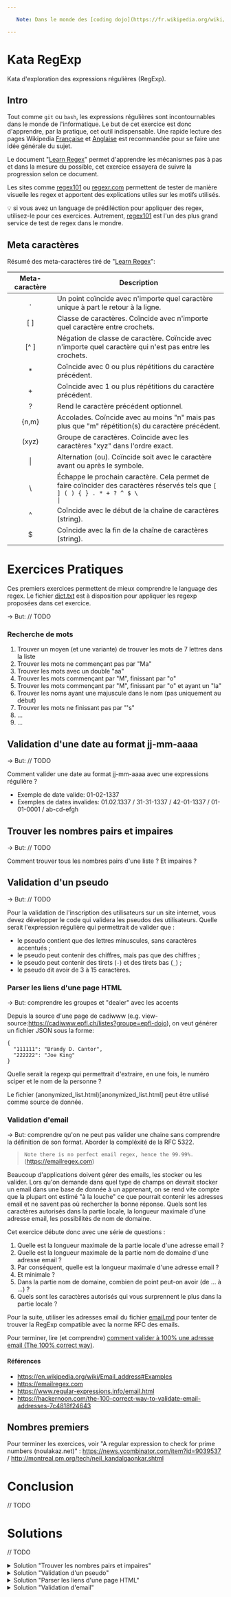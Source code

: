 ```yaml
---

   Note: Dans le monde des [coding dojo](https://fr.wikipedia.org/wiki/Coding_dojo), ceci est la donnée d'un "[kata](https://fr.wikipedia.org/wiki/Coding_dojo#Kata)" dans le sens d'un exercice de programmation. Ce document est en cours d'élaboration, toutes propositions, idées, pull request, etc... seront très appréciées.

---
```


# Kata RegExp
Kata d'exploration des expressions régulières (RegExp).

## Intro
Tout comme `git` ou `bash`, les expressions régulières sont incontournables dans 
le monde de l'informatique. Le but de cet exercice est donc d'apprendre, par la 
pratique, cet outil indispensable. Une rapide lecture des pages Wikipedia 
[Française](https://fr.wikipedia.org/wiki/Expression_r%C3%A9guli%C3%A8re) et 
[Anglaise](https://en.wikipedia.org/wiki/Regular_expression) est recommandée 
pour se faire une idée générale du sujet.

Le document "[Learn
Regex](https://github.com/ziishaned/learn-regex/blob/master/README-fr.md)" permet 
d'apprendre les mécanismes pas à pas et dans la mesure du possible, cet 
exercice essayera de suivre la progression selon ce document.

Les sites comme [regex101](https://regex101.com) ou 
[regexr.com](https://regexr.com) permettent de tester de manière visuelle les 
regex et apportent des explications utiles sur les motifs utilisés.

 💡 si vous avez un language de prédiléction pour appliquer des regex, utilisez-le pour ces exercices. Autrement, [regex101](https://regex101.com) est l'un des plus grand service de test de regex dans le mondre.

 
## Meta caractères

Résumé des meta-caractères tiré de "[Learn
Regex](https://github.com/ziishaned/learn-regex/blob/master/README-fr.md)":

|Meta-caractère|Description|
|:----:|----|
|.|Un point coïncide avec n'importe quel caractère unique à part le retour à la ligne.|
|[ ]|Classe de caractères. Coïncide avec n'importe quel caractère entre crochets.|
|[^ ]|Négation de classe de caractère. Coïncide avec n'importe quel caractère qui n'est pas entre les crochets.|
|*|Coïncide avec 0 ou plus répétitions du caractère précédent.|
|+|Coïncide avec 1 ou plus répétitions du caractère précédent.|
|?|Rend le caractère précédent optionnel.|
|{n,m}|Accolades. Coïncide avec au moins "n" mais pas plus que "m" répétition(s) du caractère précédent.|
|(xyz)|Groupe de caractères. Coïncide avec les caractères "xyz" dans l'ordre exact.|
|&#124;|Alternation (ou). Coïncide soit avec le caractère avant ou après le symbole.|
|&#92;|Échappe le prochain caractère. Cela permet de faire coïncider des caractères réservés tels que <code>[ ] ( ) { } . * + ? ^ $ \ &#124;</code>|
|^|Coïncide avec le début de la chaîne de caractères (string).|
|$|Coïncide avec la fin de la chaîne de caractères (string).|

# Exercices Pratiques

Ces premiers exercices permettent de mieux comprendre le language des regex. Le
fichier [dict.txt](assets/dict.txt) est à disposition pour appliquer les regexp
proposées dans cet exercice.

→ But: // TODO

### Recherche de mots
  1. Trouver un moyen (et une variante) de trouver les mots de 7 lettres dans la liste
  1. Trouver les mots ne commençant pas par "Ma"
  1. Trouver les mots avec un double "aa"
  1. Trouver les mots commençant par "M", finissant par "o"
  1. Trouver les mots commençant par "M", finissant par "o" et ayant un "la"
  1. Trouver les noms ayant une majuscule dans le nom (pas uniquement au début)
  1. Trouver les mots ne finissant pas par "'s"
  1. ...
  1. ...

## Validation d'une date au format jj-mm-aaaa

→ But: // TODO

Comment valider une date au format jj-mm-aaaa avec une expressions régulière ?
 * Exemple de date valide: 01-02-1337
 * Exemples de dates invalides: 01.02.1337 / 31-31-1337 / 42-01-1337 / 01-01-0001 / ab-cd-efgh

## Trouver les nombres pairs et impaires

→ But: // TODO

Comment trouver tous les nombres pairs d'une liste ? Et impaires ?

## Validation d'un pseudo

→ But: // TODO

Pour la validation de l'inscription des utilisateurs sur un site internet, vous
devez développer le code qui validera les pseudos des utilisateurs. Quelle
serait l'expression régulière qui permettrait de valider que :
  * le pseudo contient que des lettres minuscules, sans caractères accentués ;
  * le pseudo peut contenir des chiffres, mais pas que des chiffres ;
  * le pseudo peut contenir des tirets (`-`) et des tirets bas (`_`)  ;
  * le pseudo dit avoir de 3 à 15 caractères.


### Parser les liens d'une page HTML

→ But: comprendre les groupes et "dealer" avec les accents

Depuis la source d'une page de cadiwww (e.g.
view-source:https://cadiwww.epfl.ch/listes?groupe=epfl-dojo), on veut générer un
fichier JSON sous la forme:
```
{
  "111111": "Brandy D. Cantor",
  "222222": "Joe King"
}
```

Quelle serait la regexp qui permettrait d'extraire, en une fois, le numéro sciper et le nom de la personne ? 

Le fichier (anonymized_list.html)[anonymized_list.html] peut être utilisé comme source de donnée.

### Validation d'email

→ But: comprendre qu'on ne peut pas valider une chaine sans comprendre la
définition de son format. Aborder la compléxité de la RFC 5322. 

> `Note there is no perfect email regex, hence the 99.99%.` (https://emailregex.com)

Beaucoup d'applications doivent gérer des emails, les stocker ou les valider.
Lors qu'on demande dans quel type de champs on devrait stocker un email dans une
base de donnée à un apprenant, on se rend vite compte que la plupart ont estimé 
"à la louche" ce que pourrait contenir les adresses email et ne savent pas où
rechercher la bonne réponse. Quels sont les caractères autorisés dans la partie
locale, la longueur maximale d'une adresse email, les possibilités de nom de
domaine.

Cet exercice débute donc avec une série de questions :

  1. Quelle est la longueur maximale de la partie locale d'une adresse email ?
  1. Quelle est la longueur maximale de la partie nom de domaine d'une adresse email ?
  1. Par conséquent, quelle est la longueur maximale d'une adresse email ?
  1. Et minimale ?
  1. Dans la partie nom de domaine, combien de point peut-on avoir (de ... à ...) ?
  1. Quels sont les caractères autorisés qui vous surprennent le plus dans la partie locale ?


Pour la suite, utiliser les adresses email du fichier [email.md](assets/emails.md) 
pour tenter de trouver la RegExp compatible avec la norme RFC des emails.

Pour terminer, lire (et comprendre) [comment valider à 100% une adresse email (The 100% correct way)](https://hackernoon.com/the-100-correct-way-to-validate-email-addresses-7c4818f24643).

#### Références
* https://en.wikipedia.org/wiki/Email_address#Examples
* https://emailregex.com
* https://www.regular-expressions.info/email.html
* https://hackernoon.com/the-100-correct-way-to-validate-email-addresses-7c4818f24643

## Nombres premiers
Pour terminer les exercices, voir "A regular expression to check for prime numbers (noulakaz.net)" : https://news.ycombinator.com/item?id=9039537 / http://montreal.pm.org/tech/neil_kandalgaonkar.shtml


# Conclusion
// TODO

# Solutions
// TODO

<details>
  <summary>Solution "Trouver les nombres pairs et impaires"</summary>

```js
Nombre pairs \<\d*[02468]+\> / Impaires \<\d*[13579]+\> [src](https://www.abracadabrapdf.net/ressources-et-tutos/abracadabragrep/grep-pour-indesign-detecter-chiffres-pairs-et-impairs/)
```
</details>


<details>
  <summary>Solution "Validation d'un pseudo"</summary>

```js
... not yet
```
</details>


<details>
  <summary>Solution "Parser les liens d'une page HTML"</summary>

```js
\?sciper=([0-9]{1,})[^0-9]>(.*?)<\/a>
https://regex101.com/r/4G0JO8/2
```
</details>


<details>
  <summary>Solution "Validation d'email"</summary>

```js
(?:[a-z0-9!#$%&'*+/=?^_`{|}~-]+(?:\.[a-z0-9!#$%&'*+/=?^_`{|}~-]+)*|"(?:[\x01-\x08\x0b\x0c\x0e-\x1f\x21\x23-\x5b\x5d-\x7f]|\\[\x01-\x09\x0b\x0c\x0e-\x7f])*")@(?:(?:[a-z0-9](?:[a-z0-9-]*[a-z0-9])?\.)+[a-z0-9](?:[a-z0-9-]*[a-z0-9])?|\[(?:(?:25[0-5]|2[0-4][0-9]|[01]?[0-9][0-9]?)\.){3}(?:25[0-5]|2[0-4][0-9]|[01]?[0-9][0-9]?|[a-z0-9-]*[a-z0-9]:(?:[\x01-\x08\x0b\x0c\x0e-\x1f\x21-\x5a\x53-\x7f]|\\[\x01-\x09\x0b\x0c\x0e-\x7f])+)\])

Lire https://www.regular-expressions.info/email.html et https://hackernoon.com/the-100-correct-way-to-validate-email-addresses-7c4818f24643 !
```
</details>
